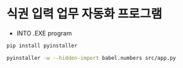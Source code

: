 # 식권 입력 업무 자동화 프로그램

- INTO .EXE program

```bash
pip install pyinstaller
```

```bash
pyinstaller -w --hidden-import babel.numbers src/app.py
```